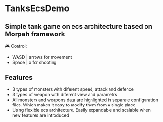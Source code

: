 # TanksEcsDemo
## Simple tank game on ecs architecture based on Morpeh framework

🎮 Сontrol:
- WASD | arrows for movement
- Space | x for shooting

##  Features
- 3 types of monsters with diferent speed, attack and defence
- 3 types of weapon with diferent view and parametrs
- All monsters and weapons data are highlighted in separate configuration files. Which makes it easy to modify them from a single place
- Using flexible eсs architecture. Easily expandable and scalable when new features are introduced 

